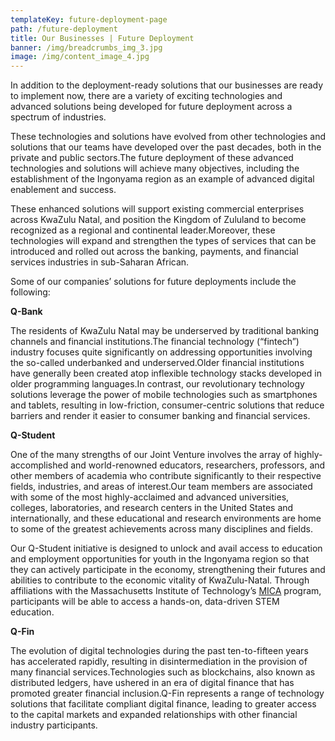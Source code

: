 ```yaml
---
templateKey: future-deployment-page
path: /future-deployment
title: Our Businesses | Future Deployment
banner: /img/breadcrumbs_img_3.jpg
image: /img/content_image_4.jpg
---
```

In addition to the deployment-ready solutions that our businesses are ready to implement now, there are a variety of exciting technologies and advanced solutions being developed for future deployment across a spectrum of industries.

These technologies and solutions have evolved from other technologies and solutions that our teams have developed over the past decades, both in the private and public sectors.The future deployment of these advanced technologies and solutions will achieve many objectives, including the establishment of the Ingonyama region as an example of advanced digital enablement and success.

These enhanced solutions will support existing commercial enterprises across KwaZulu Natal, and position the Kingdom of Zululand to become recognized as a regional and continental leader.Moreover, these technologies will expand and strengthen the types of services that can be introduced and rolled out across the banking, payments, and financial services industries in sub-Saharan African.

Some of our companies’ solutions for future deployments include the following:

**Q-Bank**

The residents of KwaZulu Natal may be underserved by traditional banking channels and financial institutions.The financial technology (“fintech”) industry focuses quite significantly on addressing opportunities involving the so-called underbanked and underserved.Older financial institutions have generally been created atop inflexible technology stacks developed in older programming languages.In contrast, our revolutionary technology solutions leverage the power of mobile technologies such as smartphones and tablets, resulting in low-friction, consumer-centric solutions that reduce barriers and render it easier to consumer banking and financial services.

**Q-Student**

One of the many strengths of our Joint Venture involves the array of highly-accomplished and world-renowned educators, researchers, professors, and other members of academia who contribute significantly to their respective fields, industries, and areas of interest.Our team members are associated with some of the most highly-acclaimed and advanced universities, colleges, laboratories, and research centers in the United States and internationally, and these educational and research environments are home to some of the greatest achievements across many disciplines and fields.

Our Q-Student initiative is designed to unlock and avail access to education and employment opportunities for youth in the Ingonyama region so that they can actively participate in the economy, strengthening their futures and abilities to contribute to the economic vitality of KwaZulu-Natal. Through affiliations with the Massachusetts Institute of Technology’s [MICA](https://bioinstrumentation.mit.edu/mica) program, participants will be able to access a hands-on, data-driven STEM education.

**Q-Fin**

The evolution of digital technologies during the past ten-to-fifteen years has accelerated rapidly, resulting in disintermediation in the provision of many financial services.Technologies such as blockchains, also known as distributed ledgers, have ushered in an era of digital finance that has promoted greater financial inclusion.Q-Fin represents a range of technology solutions that facilitate compliant digital finance, leading to greater access to the capital markets and expanded relationships with other financial industry participants.